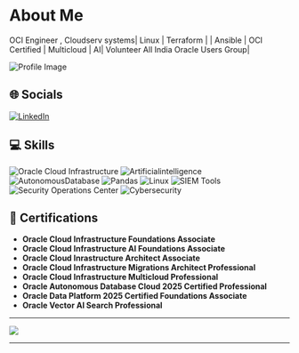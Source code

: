 #  About Me

OCI Engineer , Cloudserv systems| Linux | Terraform | | Ansible | OCI Certified | Multicloud | AI|  Volunteer All India Oracle Users Group|

![Profile Image](https://i.pinimg.com/originals/6d/b5/e8/6db5e806a108008a2c0845a8df31985d.gif)

## 🌐 Socials

[![LinkedIn](https://img.shields.io/badge/LinkedIn-%230077B5.svg?logo=linkedin&logoColor=white)](https://www.linkedin.com/in/byashwanth07-soc-analyst-l1/)

## 💻 Skills

![Oracle Cloud Infrastructure](https://img.shields.io/badge/Oraclecloudinfrastructure-F80000?style=for-the-badge&logo=oraclecloudinfrastructure&logoColor=white)
![Artificialintelligence](https://img.shields.io/badge/Artificialintelligence-ffffff?style=for-the-badge&logo=Artiificialintelligence&logoColor=black)
![AutonomousDatabase](https://img.shields.io/badge/AutonomousDatabase-013243?style=for-the-badge&logo=numpy&logoColor=white)
![Pandas](https://img.shields.io/badge/Pandas-150458?style=for-the-badge&logo=pandas&logoColor=white)
![Linux ](https://img.shields.io/badge/Linux-121011?style=for-the-badge&logo=Linux&logoColor=white)
![SIEM Tools](https://img.shields.io/badge/SIEM%20Tools-FF6F00?style=for-the-badge&logoColor=white)
![Security Operations Center](https://img.shields.io/badge/Security%20Operations%20Center-FF0000?style=for-the-badge&logoColor=white)
![Cybersecurity](https://img.shields.io/badge/Cybersecurity-007ACC?style=for-the-badge&logoColor=white)


## 📜 Certifications

- **Oracle Cloud Infrastructure Foundations Associate**
- **Oracle Cloud Infrastructure AI Foundations Associate**
- **Oracle Cloud Inrastructure Architect Associate**
- **Oracle Cloud Infrastructure Migrations Architect Professional**
- **Oracle Cloud Infrastructure Multicloud Professional**
- **Oracle Autonomous Database Cloud 2025 Certified Professional**
- **Oracle Data Platform 2025 Certified Foundations Associate**
- **Oracle Vector AI Search Professional**
---

[![](https://visitcount.itsvg.in/api?id=Yashwanthgoud&icon=5&color=12)](https://visitcount.itsvg.in)

---





